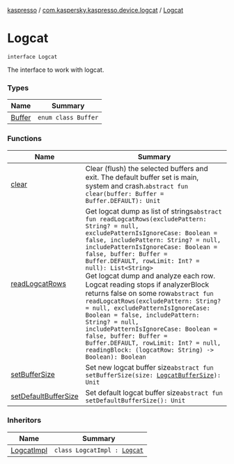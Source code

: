 [kaspresso](../../index.md) / [com.kaspersky.kaspresso.device.logcat](../index.md) / [Logcat](./index.md)

# Logcat

`interface Logcat`

The interface to work with logcat.

### Types

| Name | Summary |
|---|---|
| [Buffer](-buffer/index.md) | `enum class Buffer` |

### Functions

| Name | Summary |
|---|---|
| [clear](clear.md) | Clear (flush) the selected buffers and exit. The default buffer set is main, system and crash.`abstract fun clear(buffer: Buffer = Buffer.DEFAULT): Unit` |
| [readLogcatRows](read-logcat-rows.md) | Get logcat dump as list of strings`abstract fun readLogcatRows(excludePattern: String? = null, excludePatternIsIgnoreCase: Boolean = false, includePattern: String? = null, includePatternIsIgnoreCase: Boolean = false, buffer: Buffer = Buffer.DEFAULT, rowLimit: Int? = null): List<String>`<br>Get logcat dump and analyze each row. Logcat reading stops if analyzerBlock returns false on some row`abstract fun readLogcatRows(excludePattern: String? = null, excludePatternIsIgnoreCase: Boolean = false, includePattern: String? = null, includePatternIsIgnoreCase: Boolean = false, buffer: Buffer = Buffer.DEFAULT, rowLimit: Int? = null, readingBlock: (logcatRow: String) -> Boolean): Boolean` |
| [setBufferSize](set-buffer-size.md) | Set new logcat buffer size`abstract fun setBufferSize(size: `[`LogcatBufferSize`](../-logcat-buffer-size/index.md)`): Unit` |
| [setDefaultBufferSize](set-default-buffer-size.md) | Set default logcat buffer size`abstract fun setDefaultBufferSize(): Unit` |

### Inheritors

| Name | Summary |
|---|---|
| [LogcatImpl](../-logcat-impl/index.md) | `class LogcatImpl : `[`Logcat`](./index.md) |
